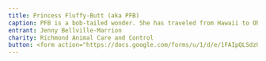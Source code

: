 ```yaml
---
title: Princess Fluffy-Butt (aka PFB)
caption: PFB is a bob-tailed wonder. She has traveled from Hawaii to Ohio to Virginia. She is very sweet and loves to cuddle. Just don't let her name fool you. She is not a princess - she is our fluffy queen.
entrant: Jenny Bellville-Marrion
charity: Richmond Animal Care and Control
button: <form action="https://docs.google.com/forms/u/1/d/e/1FAIpQLSdzUJXlkfiStgM9wHsdLnmQo1ncyQ-LC36fCKde7XZ6-dlDCw/formResponse" method="post"><div class="form-element"></div><span>Votes</span><input type="text" name="entry.228172830" required placeholder="$"></br><button type="submit" name="button">Cast Votes</button></form>
---
```

